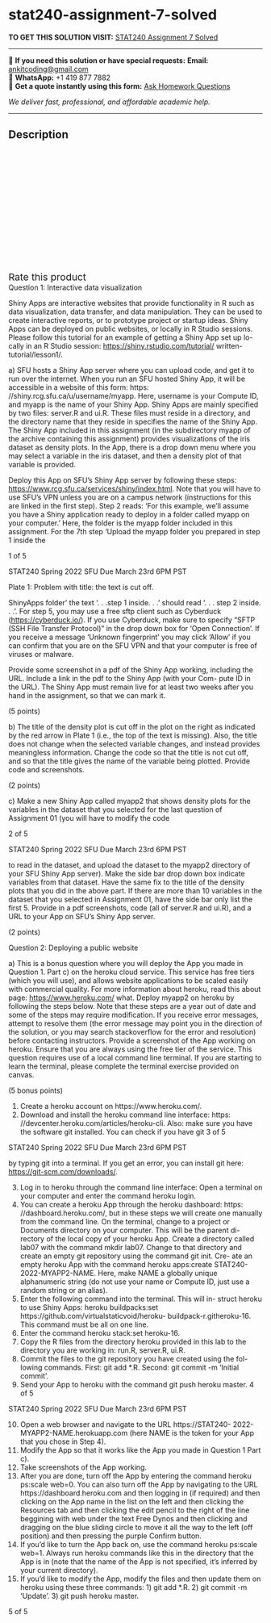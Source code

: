 # stat240-assignment-7-solved
**TO GET THIS SOLUTION VISIT:** [STAT240 Assignment 7 Solved](https://www.ankitcodinghub.com/product/stat240-assignment-7-solved/)


---

📩 **If you need this solution or have special requests:** **Email:** ankitcoding@gmail.com  
📱 **WhatsApp:** +1 419 877 7882  
📄 **Get a quote instantly using this form:** [Ask Homework Questions](https://www.ankitcodinghub.com/services/ask-homework-questions/)

*We deliver fast, professional, and affordable academic help.*

---

<h2>Description</h2>



<div class="kk-star-ratings kksr-auto kksr-align-center kksr-valign-top" data-payload="{&quot;align&quot;:&quot;center&quot;,&quot;id&quot;:&quot;97943&quot;,&quot;slug&quot;:&quot;default&quot;,&quot;valign&quot;:&quot;top&quot;,&quot;ignore&quot;:&quot;&quot;,&quot;reference&quot;:&quot;auto&quot;,&quot;class&quot;:&quot;&quot;,&quot;count&quot;:&quot;0&quot;,&quot;legendonly&quot;:&quot;&quot;,&quot;readonly&quot;:&quot;&quot;,&quot;score&quot;:&quot;0&quot;,&quot;starsonly&quot;:&quot;&quot;,&quot;best&quot;:&quot;5&quot;,&quot;gap&quot;:&quot;4&quot;,&quot;greet&quot;:&quot;Rate this product&quot;,&quot;legend&quot;:&quot;0\/5 - (0 votes)&quot;,&quot;size&quot;:&quot;24&quot;,&quot;title&quot;:&quot;STAT240 Assignment 7 Solved&quot;,&quot;width&quot;:&quot;0&quot;,&quot;_legend&quot;:&quot;{score}\/{best} - ({count} {votes})&quot;,&quot;font_factor&quot;:&quot;1.25&quot;}">

<div class="kksr-stars">

<div class="kksr-stars-inactive">
            <div class="kksr-star" data-star="1" style="padding-right: 4px">


<div class="kksr-icon" style="width: 24px; height: 24px;"></div>
        </div>
            <div class="kksr-star" data-star="2" style="padding-right: 4px">


<div class="kksr-icon" style="width: 24px; height: 24px;"></div>
        </div>
            <div class="kksr-star" data-star="3" style="padding-right: 4px">


<div class="kksr-icon" style="width: 24px; height: 24px;"></div>
        </div>
            <div class="kksr-star" data-star="4" style="padding-right: 4px">


<div class="kksr-icon" style="width: 24px; height: 24px;"></div>
        </div>
            <div class="kksr-star" data-star="5" style="padding-right: 4px">


<div class="kksr-icon" style="width: 24px; height: 24px;"></div>
        </div>
    </div>

<div class="kksr-stars-active" style="width: 0px;">
            <div class="kksr-star" style="padding-right: 4px">


<div class="kksr-icon" style="width: 24px; height: 24px;"></div>
        </div>
            <div class="kksr-star" style="padding-right: 4px">


<div class="kksr-icon" style="width: 24px; height: 24px;"></div>
        </div>
            <div class="kksr-star" style="padding-right: 4px">


<div class="kksr-icon" style="width: 24px; height: 24px;"></div>
        </div>
            <div class="kksr-star" style="padding-right: 4px">


<div class="kksr-icon" style="width: 24px; height: 24px;"></div>
        </div>
            <div class="kksr-star" style="padding-right: 4px">


<div class="kksr-icon" style="width: 24px; height: 24px;"></div>
        </div>
    </div>
</div>


<div class="kksr-legend" style="font-size: 19.2px;">
            <span class="kksr-muted">Rate this product</span>
    </div>
    </div>
<div class="page" title="Page 1">
<div class="layoutArea">
<div class="column">
Question 1: Interactive data visualization

Shiny Apps are interactive websites that provide functionality in R such as data visualization, data transfer, and data manipulation. They can be used to create interactive reports, or to prototype project or startup ideas. Shiny Apps can be deployed on public websites, or locally in R Studio sessions. Please follow this tutorial for an example of getting a Shiny App set up lo- cally in an R Studio session: https://shiny.rstudio.com/tutorial/ written-tutorial/lesson1/.

a) SFU hosts a Shiny App server where you can upload code, and get it to run over the internet. When you run an SFU hosted Shiny App, it will be accessible in a website of this form: https: //shiny.rcg.sfu.ca/u/username/myapp. Here, username is your Compute ID, and myapp is the name of your Shiny App. Shiny Apps are mainly specified by two files: server.R and ui.R. These files must reside in a directory, and the directory name that they reside in specifies the name of the Shiny App. The Shiny App included in this assignment (in the subdirectory myapp of the archive containing this assignment) provides visualizations of the iris dataset as density plots. In the App, there is a drop down menu where you may select a variable in the iris dataset, and then a density plot of that variable is provided.

Deploy this App on SFU’s Shiny App server by following these steps: https://www.rcg.sfu.ca/services/shiny/index.html. Note that you will have to use SFU’s VPN unless you are on a campus network (instructions for this are linked in the first step). Step 2 reads: ‘For this example, we’ll assume you have a Shiny application ready to deploy in a folder called myapp on your computer.’ Here, the folder is the myapp folder included in this assignment. For the 7th step ‘Upload the myapp folder you prepared in step 1 inside the

1 of 5

</div>
</div>
</div>
<div class="page" title="Page 2">
<div class="layoutArea">
<div class="column">
STAT240 Spring 2022 SFU Due March 23rd 6PM PST

Plate 1: Problem with title: the text is cut off.

ShinyApps folder’ the text ‘. . .step 1 inside. . .’ should read ‘. . . step 2 inside. . .’. For step 5, you may use a free sftp client such as Cyberduck (https://cyberduck.io/). If you use Cyberduck, make sure to specify “SFTP (SSH File Transfer Protocol)” in the drop down box for ‘Open Connection’. If you receive a message ‘Unknown fingerprint’ you may click ‘Allow’ if you can confirm that you are on the SFU VPN and that your computer is free of viruses or malware.

Provide some screenshot in a pdf of the Shiny App working, including the URL. Include a link in the pdf to the Shiny App (with your Com- pute ID in the URL). The Shiny App must remain live for at least two weeks after you hand in the assignment, so that we can mark it.

(5 points)

b) The title of the density plot is cut off in the plot on the right as indicated by the red arrow in Plate 1 (i.e., the top of the text is missing). Also, the title does not change when the selected variable changes, and instead provides meaningless information. Change the code so that the title is not cut off, and so that the title gives the name of the variable being plotted. Provide code and screenshots.

(2 points)

c) Make a new Shiny App called myapp2 that shows density plots for the variables in the dataset that you selected for the last question of Assignment 01 (you will have to modify the code

2 of 5

</div>
</div>
</div>
<div class="page" title="Page 3">
<div class="layoutArea">
<div class="column">
STAT240 Spring 2022 SFU Due March 23rd 6PM PST

to read in the dataset, and upload the dataset to the myapp2 directory of your SFU Shiny App server). Make the side bar drop down box indicate variables from that dataset. Have the same fix to the title of the density plots that you did in the above part. If there are more than 10 variables in the dataset that you selected in Assignment 01, have the side bar only list the first 5. Provide in a pdf screenshots, code (all of server.R and ui.R), and a URL to your App on SFU’s Shiny App server.

(2 points)

Question 2: Deploying a public website

a) This is a bonus question where you will deploy the App you made in Question 1. Part c) on the heroku cloud service. This service has free tiers (which you will use), and allows website applications to be scaled easily with commercial quality. For more information about heroku, read this about page: https://www.heroku.com/ what. Deploy myapp2 on heroku by following the steps below. Note that these steps are a year out of date and some of the steps may require modification. If you receive error messages, attempt to resolve them (the error message may point you in the direction of the solution, or you may search stackoverflow for the error and resolution) before contacting instructors. Provide a screenshot of the App working on heroku. Ensure that you are always using the free tier of the service. This question requires use of a local command line terminal. If you are starting to learn the terminal, please complete the terminal exercise provided on canvas.

(5 bonus points)

<ol>
<li>Create a heroku account on https://www.heroku.com/.</li>
<li>Download and install the heroku command line interface: https: //devcenter.heroku.com/articles/heroku-cli. Also: make sure you have the software git installed. You can check if you have git
3 of 5
</li>
</ol>
</div>
</div>
</div>
<div class="page" title="Page 4">
<div class="layoutArea">
<div class="column">
STAT240 Spring 2022 SFU Due March 23rd 6PM PST

by typing git into a terminal. If you get an error, you can install git here: https://git-scm.com/downloads/.

<ol start="3">
<li>Log in to heroku through the command line interface: Open a terminal on your computer and enter the command heroku login.</li>
<li>You can create a heroku App through the heroku dashboard: https: //dashboard.heroku.com/, but in these steps we will create one manually from the command line. On the terminal, change to a project or Documents directory on your computer. This will be the parent di- rectory of the local copy of your heroku App. Create a directory called lab07 with the command mkdir lab07. Change to that directory and create an empty git repository using the command git init. Cre- ate an empty heroku App with the command heroku apps:create STAT240-2022-MYAPP2-NAME. Here, make NAME a globally unique alphanumeric string (do not use your name or Compute ID, just use a random string or an alias).</li>
<li>Enter the following command into the terminal. This will in- struct heroku to use Shiny Apps: heroku buildpacks:set https://github.com/virtualstaticvoid/heroku- buildpack-r.githeroku-16. This command must be all on one line.</li>
<li>Enter the command heroku stack:set heroku-16.</li>
<li>Copy the R files from the directory heroku provided in this lab to
the directory you are working in: run.R, server.R, ui.R.
</li>
<li>Commit the files to the git repository you have created using the fol- lowing commands. First: git add *.R. Second: git commit -m ’Initial commit’.</li>
<li>Send your App to heroku with the command git push heroku master.
4 of 5
</li>
</ol>
</div>
</div>
</div>
<div class="page" title="Page 5">
<div class="layoutArea">
<div class="column">
STAT240 Spring 2022 SFU Due March 23rd 6PM PST

<ol start="10">
<li>Open a web browser and navigate to the URL https://STAT240- 2022-MYAPP2-NAME.herokuapp.com (here NAME is the token for your App that you chose in Step 4).</li>
<li>Modify the App so that it works like the App you made in Question 1 Part c).</li>
<li>Take screenshots of the App working.</li>
<li>After you are done, turn off the App by entering the command heroku ps:scale web=0. You can also turn off the App by navigating to the URL https://dashboard.heroku.com and then logging in (if required) and then clicking on the App name in the list on the left and then clicking the Resources tab and then clicking the edit pencil to the right of the line beggining with web under the text Free Dynos and then clicking and dragging on the blue sliding circle to move it all the way to the left (off position) and then pressing the purple Confirm button.</li>
<li>If you’d like to turn the App back on, use the command heroku ps:scale web=1. Always run heroku commands like this in the directory that the App is in (note that the name of the App is not specified, it’s inferred by your current directory).</li>
<li>If you’d like to modify the App, modify the files and then update them on heroku using these three commands: 1) git add *.R. 2) git commit -m ’Update’. 3) git push heroku master.</li>
</ol>
</div>
</div>
<div class="layoutArea">
<div class="column">
5 of 5

</div>
</div>
</div>
